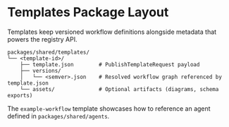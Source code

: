 # Templates Package Layout

Templates keep versioned workflow definitions alongside metadata that powers the registry API.

```
packages/shared/templates/
└── <template-id>/
    ├── template.json        # PublishTemplateRequest payload
    ├── versions/
    │   └── <semver>.json    # Resolved workflow graph referenced by template.json
    └── assets/              # Optional artifacts (diagrams, schema exports)
```

The `example-workflow` template showcases how to reference an agent defined in `packages/shared/agents`.
